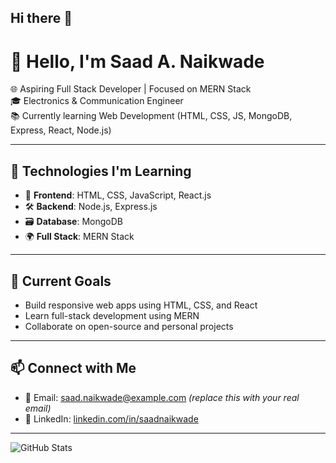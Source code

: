 ## Hi there 👋

<!--
**Saadnaikwade1/Saadnaikwade1** is a ✨ _special_ ✨ repository because its `README.md` (this file) appears on your GitHub profile.

Here are some ideas to get you started:

- 🔭 I’m currently working on ...
- 🌱 I’m currently learning ...
- 👯 I’m looking to collaborate on ...
- 🤔 I’m looking for help with ...
- 💬 Ask me about ...
- 📫 How to reach me: ...
- 😄 Pronouns: ...
- ⚡ Fun fact: ...
-->
# 👋 Hello, I'm Saad A. Naikwade

🌐 Aspiring Full Stack Developer | Focused on MERN Stack  
🎓 Electronics & Communication Engineer  
📚 Currently learning Web Development (HTML, CSS, JS, MongoDB, Express, React, Node.js)

---

## 🚀 Technologies I'm Learning

- 🧱 **Frontend**: HTML, CSS, JavaScript, React.js  
- 🛠️ **Backend**: Node.js, Express.js  
- 🗃️ **Database**: MongoDB  
- 🌍 **Full Stack**: MERN Stack  

---

## 📌 Current Goals

- Build responsive web apps using HTML, CSS, and React  
- Learn full-stack development using MERN  
- Collaborate on open-source and personal projects  

---

## 📫 Connect with Me

- 📧 Email: saad.naikwade@example.com *(replace this with your real email)*  
- 💼 LinkedIn: [linkedin.com/in/saadnaikwade](https://linkedin.com/in/saadnaikwade)

---

<!-- Optional: Add GitHub Stats -->
![GitHub Stats](https://github-readme-stats.vercel.app/api?username=Saadnaikwade1&show_icons=true&theme=tokyonight)
